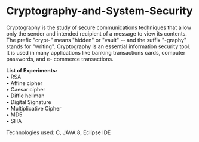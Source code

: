 # Cryptography-and-System-Security

Cryptography is the study of secure communications techniques that allow only the sender and intended recipient of a message to view its contents. The prefix "crypt-" means "hidden" or "vault" -- and the suffix "-graphy" stands for "writing". Cryptography is an essential information security tool. It is used in many applications like banking transactions cards, computer passwords, and e- commerce transactions.

**List of Experiments:**<br/>
•	RSA<br/>
•	Affine cipher<br/>
•	Caesar cipher<br/>
•	Diffie hellman <br/>
•	Digital Signature<br/>
•	Multiplicative Cipher<br/>
• MD5<br/>
• SHA<br/>

Technologies used: C, JAVA 8, Eclipse IDE
